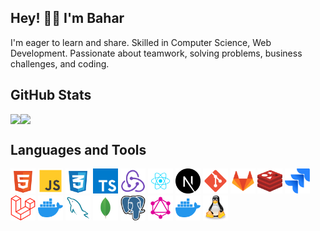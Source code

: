## Hey! 👋🏼 I'm Bahar


I'm eager to learn and share. Skilled in Computer Science, Web Development. Passionate about teamwork, solving problems, business challenges, and coding.

## GitHub Stats
<div style="display: flex; flex-direction: row; align-items: center;">
 <img class="img" src="https://github-readme-stats.vercel.app/api?username=baharkeshavarz&show_icons=true&theme=aura" />
 <img class="img" src="https://github-readme-stats.vercel.app/api/top-langs/?username=baharkeshavarz&theme=aura&layout=compact" />
</div>

## Languages and Tools
<p float="left">
 <img src="https://github.com/baharkeshavarz/baharkeshavarz/blob/main/html-5-svgrepo-com.svg" width="40" alt="HTML5"/>
<img src="https://github.com/baharkeshavarz/baharkeshavarz/blob/main/js-svgrepo-com.svg" width="40"/>
<img src="https://github.com/baharkeshavarz/baharkeshavarz/blob/main/css-3-svgrepo-com.svg" width="40"/>
<img src="https://github.com/baharkeshavarz/baharkeshavarz/blob/main/typescript-icon-svgrepo-com.svg" width="40"/>
<img src="https://github.com/baharkeshavarz/baharkeshavarz/blob/main/redux-svgrepo-com.svg" width="40"/>
<img src="https://github.com/baharkeshavarz/baharkeshavarz/blob/main/react-javascript-js-framework-facebook-svgrepo-com.svg" width="40"/>
<img src="https://github.com/baharkeshavarz/baharkeshavarz/blob/main/nextjs-fill-svgrepo-com.svg" width="40"/>
<img src="https://github.com/baharkeshavarz/baharkeshavarz/blob/main/git-svgrepo-com.svg" width="40"/>
<img src="https://github.com/baharkeshavarz/baharkeshavarz/blob/main/gitlab-svgrepo-com.svg" width="40"/>
<img src="https://github.com/baharkeshavarz/baharkeshavarz/blob/main/redis-svgrepo-com.svg" width="40"/>
<img src="https://github.com/baharkeshavarz/baharkeshavarz/blob/main/jira-svgrepo-com.svg" width="40"/>
<img src="https://github.com/baharkeshavarz/baharkeshavarz/blob/main/laravel-svgrepo-com.svg" width="40"/>
<img src="https://github.com/baharkeshavarz/baharkeshavarz/blob/main/docker-svgrepo-com.svg" width="40"/>
<img src="https://github.com/baharkeshavarz/baharkeshavarz/blob/main/mysql-svgrepo-com.svg" width="40"/>
<img src="https://github.com/baharkeshavarz/baharkeshavarz/blob/main/mongo-svgrepo-com.svg" width="40"/>
<img src="https://github.com/baharkeshavarz/baharkeshavarz/blob/main/postgresql-svgrepo-com.svg" width="40"/>
<img src="https://github.com/baharkeshavarz/baharkeshavarz/blob/main/graphql-svgrepo-com.svg" width="40"/>
<img src="https://github.com/baharkeshavarz/baharkeshavarz/blob/main/docker-svgrepo-com.svg" width="40"/>
<img src="https://github.com/baharkeshavarz/baharkeshavarz/blob/main/linux-tux-svgrepo-com.svg" width="40"/>
</p>


